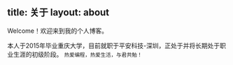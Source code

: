 title: 关于
layout: about
---
Welcome！欢迎来到我的个人博客。

本人于2015年毕业重庆大学，目前就职于平安科技-深圳，正处于并将长期处于职业生涯的初级阶段。
`热爱编程，热爱生活，与君共勉！`